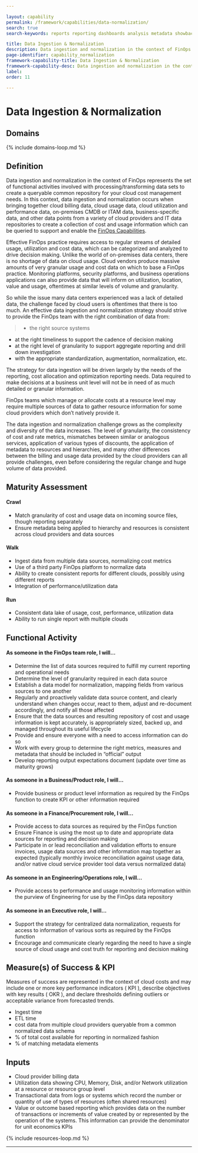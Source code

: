 ```yaml
---

layout: capability
permalink: /framework/capabilities/data-normalization/
search: true
search-keywords: reports reporting dashboards analysis metadata showback multi-cloud datasources showback chargeback allocation

title: Data Ingestion & Normalization
description: Data ingestion and normalization in the context of FinOps represents the set of functional activities involved with processing/transforming data sets to create a queryable common repository for your cloud cost management needs.
page-identifier: capability_normalization
framework-capability-title: Data Ingestion & Normalization
framework-capability-desc: Data ingestion and normalization in the context of FinOps represents the set of functional activities involved with processing and transforming data sets that inform cloud cost and usage.
label:
order: 11

---
```


# Data Ingestion & Normalization

## Domains
<!-- _x-ref to the FinOps Domain(s) to which this Capability corresponds_ -->
{% include domains-loop.md %}


## Definition
Data ingestion and normalization in the context of FinOps represents the set of functional activities involved with processing/transforming  data sets to create a queryable common repository for your cloud cost management needs. In this context, data ingestion and normalization occurs when bringing together cloud billing data, cloud usage data, cloud utilization and performance data, on-premises CMDB or ITAM data, business-specific data, and other data points from a variety of cloud providers and IT data repositories to create a collection of cost and usage information which can be queried to support and enable the [FinOps Capabilities](https://www.finops.org/framework/capabilities/).

Effective FinOps practice requires access to regular streams of detailed usage, utilization and cost data, which can be categorized and analyzed to drive decision making. Unlike the world of on-premises data centers, there is no shortage of data on cloud usage. Cloud vendors produce massive amounts of very granular usage and cost data on which to base a FinOps practice. Monitoring platforms, security platforms, and business operations applications can also provide data that will inform on utilization, location, value and usage, oftentimes at similar levels of volume and granularity.

So while the issue many data centers experienced was a lack of detailed data, the challenge faced by cloud users is oftentimes that there is too much. An effective data ingestion and normalization strategy should strive to provide the FinOps team with the right combination of data from:
>* the right source systems
* at the right timeliness to support the cadence of decision making
* at the right level of granularity to support aggregate reporting and drill down investigation
* with the appropriate standardization, augmentation, normalization, etc.

The strategy for data ingestion will be driven largely by the needs of the reporting, cost allocation and optimization reporting needs. Data required to make decisions at a business unit level will not be in need of as much detailed or granular information.

FinOps teams which manage or allocate costs at a resource level may require multiple sources of data to gather resource information for some cloud providers which don’t natively provide it.

The data ingestion and normalization challenge grows as the complexity and diversity of the data increases. The level of granularity, the consistency of cost and rate metrics, mismatches between similar or analogous services, application of various types of discounts, the application of metadata to resources and hierarchies, and many other differences between the billing and usage data provided by the cloud providers can all provide challenges, even before considering the regular change and huge volume of data provided.



## Maturity Assessment
#### Crawl
* Match granularity of cost and usage data on incoming source files, though reporting separately
* Ensure metadata being applied to hierarchy and resources is consistent across cloud providers and data sources

#### Walk
* Ingest data from multiple data sources, normalizing cost metrics
* Use of a third party FinOps platform to normalize data
* Ability to create consistent reports for different clouds, possibly using different reports
* Integration of performance/utilization data

#### Run
* Consistent data lake of usage, cost, performance, utilization data
* Ability to run single report with multiple clouds




## Functional Activity
#### As someone in the FinOps team role, I will…
* Determine the list of data sources required to fulfill my current reporting and operational needs
* Determine the level of granularity required in each data source
* Establish a data model for normalization, mapping fields from various sources to one another
* Regularly and proactively validate data source content, and clearly understand when changes occur, react to them, adjust and re-document accordingly, and notify all those affected
* Ensure that the data sources and resulting repository of cost and usage information is kept accurately, is appropriately sized, backed up, and managed throughout its useful lifecycle
* Provide and ensure everyone with a need to access information can do so
* Work with every group to determine the right metrics, measures and metadata that should be included in “official” output
* Develop reporting output expectations document (update over time as maturity grows)

#### As someone in a Business/Product role, I will…
* Provide business or product level information as required by the FinOps function to create KPI or other information required

#### As someone in a Finance/Procurement role, I will…
* Provide access to data sources as required by the FinOps function
* Ensure Finance is using the most up to date and appropriate data sources for reporting and decision making
* Participate in or lead reconciliation and validation efforts to ensure invoices, usage data sources and other information map together as expected (typically monthly invoice reconciliation against usage data, and/or native cloud service provider tool data versus normalized data)

#### As someone in an Engineering/Operations role, I will...
* Provide access to performance and usage monitoring information within the purview of Engineering for use by the FinOps data repository

#### As someone in an Executive role, I will…
* Support the strategy for centralized data normalization, requests for access to information of various sorts as required by the FinOps function
* Encourage and communicate clearly regarding the need to have a single source of cloud usage and cost truth for reporting and decision making





## Measure(s) of Success & KPI
Measures of success are represented in the context of cloud costs and may include one or more key performance indicators ( KPI ), describe objectives with key results ( OKR ), and declare thresholds defining outliers or acceptable variance from forecasted trends.

* Ingest time
* ETL time
* cost data from multiple cloud providers queryable from a common normalized data schema
* % of total cost available for reporting in normalized fashion
* % of matching metadata elements




## Inputs
* Cloud provider billing data
* Utilization data showing CPU, Memory, Disk, and/or Network utilization at a resource or resource group level
* Transactional data from logs or systems which record the number or quantity of use of types of resources (often shared resources)
* Value or outcome based reporting which provides data on the number of transactions or increments of value created by or represented by the operation of the systems. This information can provide the denominator for unit economics KPIs



<!-- REAL WORLD RESOURCES, PROJECTS, PLAYBOOKS, GUIDES AND STORIES -->

{% include resources-loop.md %}

---
